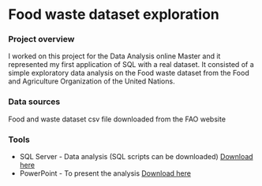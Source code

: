 # Food waste dataset exploration

### Project overview

I worked on this project for the Data Analysis online Master and it represented my first application of SQL with a real dataset.
It consisted of a simple exploratory data analysis on the Food waste dataset from the Food and Agriculture Organization of the United Nations.

### Data sources

Food and waste dataset csv file downloaded from the FAO website

### Tools

- SQL Server - Data analysis (SQL scripts can be downloaded) [Download here](SQL%20project/SQL%20scripts.docx)
- PowerPoint - To present the analysis [Download here](SQL%20project/SQL%20project%20-%20Food%20waste%20dataset%20analysis.pptx)
